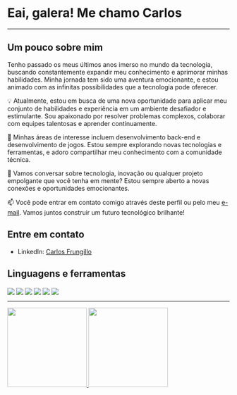 <h1>Eai, galera! Me chamo Carlos </h1>
         
<hr>

## Um pouco sobre mim          


Tenho passado os meus últimos anos imerso no mundo da tecnologia, buscando constantemente expandir meu conhecimento e aprimorar minhas habilidades. Minha jornada tem sido uma aventura emocionante, e estou animado com as infinitas possibilidades que a tecnologia pode oferecer.

💡 Atualmente, estou em busca de uma nova oportunidade para aplicar meu conjunto de habilidades e experiência em um ambiente desafiador e estimulante. Sou apaixonado por resolver problemas complexos, colaborar com equipes talentosas e aprender continuamente.

🚀 Minhas áreas de interesse incluem desenvolvimento back-end e desenvolvimento de jogos. Estou sempre explorando novas tecnologias e ferramentas, e adoro compartilhar meu conhecimento com a comunidade técnica.

💬 Vamos conversar sobre tecnologia, inovação ou qualquer projeto empolgante que você tenha em mente? Estou sempre aberto a novas conexões e oportunidades emocionantes.

📫 Você pode entrar em contato comigo através deste perfil ou pelo meu [e-mail](carloscvf03@gmail.com). Vamos juntos construir um futuro tecnológico brilhante!

## Entre em contato

- LinkedIn: [Carlos Frungillo](https://www.linkedin.com/in/carlos-carvalho-47375320b/)

<h2> <strong> Linguagens e ferramentas </strong> </h2>
<div>
    <img align="center" src="https://img.shields.io/badge/C%23-239120?style=for-the-badge&logo=dotnet&logoColor=white">
    <img align="center" src="https://img.shields.io/badge/Python-3776AB?style=for-the-badge&logo=python&logoColor=white">
    <img align="center" src="https://img.shields.io/badge/Java-007396?style=for-the-badge&logo=coffeescript&logoColor=orange">
    <img align="center" src="https://img.shields.io/badge/Git-F05032?style=for-the-badge&logo=git&logoColor=white">
    <img align="center" src="https://img.shields.io/badge/Bash-FFFF00?style=for-the-badge&logo=gnubash&logoColor=black">
    <img align="center" src="https://img.shields.io/badge/Docker-2496ED?style=for-the-badge&logo=docker&logoColor=white"> 

</div>
<hr>
<div>
  
  <a href="www.github.com/CarlosCVF">
  <img height="180em" src="https://github-readme-stats.vercel.app/api?username=CarlosCVF&show_icons=true&theme=dracula"/>
  <img height="180em" src="https://github-readme-stats.vercel.app/api/top-langs/?username=CarlosCVF&layout=compact&theme=dracula"/>
</div>
  
</div>
